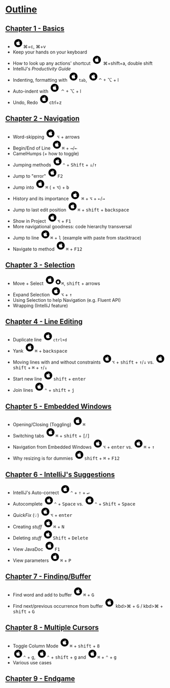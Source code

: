 # [Outline](outline.md)

## [Chapter 1 - Basics](./chapter1.md)
* ![Mac](./icons/glyph-apple-32.png)&#8984;+c, &#8984;+v
* Keep your hands on your keyboard
* How to look up any actions' shortcut ![Mac](./icons/glyph-apple-32.png) &#8984;+shift+a, double shift
* IntelliJ's _Productivity Guide_
* Indenting, formatting with ![Mac](./icons/glyph-apple-32.png)`tab`, ![Mac](./icons/glyph-apple-32.png)&#8963; + &#8997; + l
* Auto-indent with ![Mac](./icons/glyph-apple-32.png) &#8963; + &#8997; + l
* Undo, Redo ![Windows](./icons/glyph-apple-32.png)ctrl+z

## [Chapter 2 - Navigation](./chapter2.md)
* Word-skipping ![Mac](./icons/glyph-apple-32.png) <kbd>&#8997;</kbd> + arrows
* Begin/End of Line ![Mac](./icons/glyph-apple-32.png)<kbd>&#8984;</kbd> + <kbd>&#8594;</kbd>/<kbd>&#8592;</kbd>
* CamelHumps (+ how to toggle)
* Jumping methods ![Mac](./icons/glyph-apple-32.png)<kbd>&#8963;</kbd> + <kbd>Shift</kbd> + <kbd>&#8595;</kbd>/<kbd>&#8593;</kbd>
* Jump to "error" ![Mac](./icons/glyph-apple-32.png)<kbd>F2</kbd>
* Jump into ![Mac](./icons/glyph-apple-32.png)<kbd>&#8984;</kbd> ( + <kbd>&#8997;</kbd>) + <kbd>b</kbd>
* History and its importance ![Mac](./icons/glyph-apple-32.png) <kbd>&#8984;</kbd> + <kbd>&#8997;</kbd> + <kbd>&#8592;</kbd>/<kbd>&#8594;</kbd>
* Jump to last edit position ![Mac](./icons/glyph-apple-32.png)<kbd>&#8984;</kbd> + <kbd>shift</kbd> + <kbd>backspace</kbd>
* Show in Project ![Mac](./icons/glyph-apple-32.png)<kbd>&#8997;</kbd> + <kbd>F1</kbd>
* More navigational goodness: code hierarchy transversal
* Jump to line ![Mac](./icons/glyph-apple-32.png)<kbd>&#8984;</kbd> + <kbd>l</kbd> (example with paste from stacktrace)
* Navigate to method ![Mac](./icons/glyph-apple-32.png)<kbd>&#8984;</kbd> + <kbd>F12</kbd>

## [Chapter 3 - Selection](./chapter3.md)
* Move + Select ![Mac](./icons/glyph-apple-32.png)![Mac](./icons/glyph-apple-20.png)<kbd>&#8984;</kbd>, <kbd>shift</kbd> + arrows
* Expand Selection ![Mac](./icons/glyph-apple-32.png)<kbd>&#8997;</kbd> + <kbd>&#x2191;</kbd>
* Using Selection to help Navigation (e.g. Fluent API)
* Wrapping (IntelliJ feature)

## [Chapter 4 - Line Editing](./chapter4.md)
* Duplicate line ![Mac](./icons/glyph-apple-32.png)`ctrl+d`
* Yank ![Mac](./icons/glyph-apple-32.png)<kbd>&#8984;</kbd> + <kbd>backspace</kbd>
* Moving lines with and without constraints ![Mac](./icons/glyph-apple-32.png)<kbd>&#8997;</kbd> + <kbd>shift</kbd> + <kbd>&#x2191;</kbd>/<kbd>&#x2193;</kbd> vs. ![Mac](./icons/glyph-apple-32.png)<kbd>shift</kbd> + <kbd>&#8984;</kbd> + <kbd>&#x2191;</kbd>/<kbd>&#x2193;</kbd>
* Start new line ![Mac](./icons/glyph-apple-32.png)<kbd>shift</kbd> + <kbd>enter</kbd>
* Join lines ![Mac](./icons/glyph-apple-32.png)<kbd>&#8963;</kbd> + <kbd>shift</kbd> + <kbd>j</kbd>

## [Chapter 5 - Embedded Windows](./chapter5.md)
* Opening/Closing (Toggling) ![Mac](./icons/glyph-apple-32.png)<kbd>&#8984;</kbd>
* Switching tabs ![Mac](./icons/glyph-apple-32.png)<kbd>&#8984;</kbd> + <kbd>shift</kbd> + <kbd>[</kbd>/<kbd>]</kbd>
* Navigation from Embedded Windows ![Mac](./icons/glyph-apple-32.png)<kbd>&#8997;</kbd> + <kbd>enter</kbd> vs. ![Mac](./icons/glyph-apple-32.png)<kbd>&#8984;</kbd> + <kbd>&#x2191;</kbd>
* Why resizing is for dummies ![Mac](./icons/glyph-apple-32.png)<kbd>shift</kbd> + <kbd>&#8984;</kbd> + <kbd>F12</kbd>

## [Chapter 6 - IntelliJ's Suggestions](./chapter6.md)
* IntelliJ's Auto-correct ![Mac](./icons/glyph-apple-32.png)<kbd>&#8963;</kbd> + <kbd>&uArr;</kbd> + <kbd>&crarr;︎</kbd>
* Autocomplete ![Mac](./icons/glyph-apple-32.png)<kbd>&#8963;</kbd> + <kbd>Space</kbd> vs. ![Mac](./icons/glyph-apple-32.png)<kbd>&#8963;</kbd> + <kbd>Shift</kbd> + <kbd>Space</kbd>
* _QuickFix_ (:bulb:) ![Mac](./icons/glyph-apple-32.png)<kbd>&#8997;</kbd> + <kbd>enter</kbd>
* Creating _stuff_ ![Mac](./icons/glyph-apple-32.png)<kbd>&#8984;</kbd> + <kbd>N</kbd>
* Deleting _stuff_ ![Mac](./icons/glyph-apple-32.png)<kbd>Shift</kbd> + <kbd>Delete</kbd>
* View JavaDoc ![Mac](./icons/glyph-apple-32.png)<kbd>F1</kbd>
* View parameters ![Mac](./icons/glyph-apple-32.png)<kbd>&#8984;</kbd> + <kbd>P</kbd>

## [Chapter 7 - Finding/Buffer](./chapter7.md)
* Find word and add to buffer ![Mac](./icons/glyph-apple-32.png)<kbd>&#8984;</kbd> + <kbd>G</kbd>
* Find next/previous occurrence from buffer ![Mac](./icons/glyph-apple-32.png) kbd>&#8984;</kbd> + <kbd>G</kbd> / kbd>&#8984;</kbd> + <kbd>shift</kbd> + <kbd>G</kbd>

## [Chapter 8 - Multiple Cursors](./chapter8.md)
* Toggle Column Mode ![Mac](./icons/glyph-apple-32.png)<kbd>&#8984;</kbd> + <kbd>shift</kbd> + <kbd>8</kbd>
* ![Mac](./icons/glyph-apple-32.png)<kbd>&#8963;</kbd> + <kbd>g</kbd>, ![Mac](./icons/glyph-apple-32.png)<kbd>&#8963;</kbd> + <kbd>shift</kbd> + <kbd>g</kbd> and ![Mac](./icons/glyph-apple-32.png)<kbd>&#8984;</kbd> + <kbd>&#8963;</kbd> + <kbd>g</kbd>
* Various use cases

## [Chapter 9 - Endgame](./chapter9.md)
